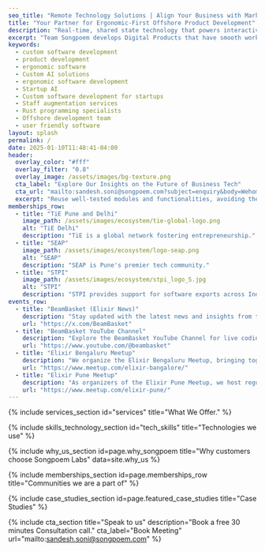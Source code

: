 ```yaml
---
seo_title: "Remote Technology Solutions | Align Your Business with Market Trends - Songpoem Labs" 
title: "Your Partner for Ergonomic-First Offshore Product Development"
description: "Real-time, shared state technology that powers interactive experiences."
excerpt: "Team Songpoem develops Digital Products that have smooth workflows, saving your time and also achieve higher user engagement."
keywords:
  - custom software development
  - product development
  - ergonomic software
  - Custom AI solutions
  - ergonomic software development
  - Startup AI
  - Custom software development for startups
  - Staff augmentation services
  - Rust programming specialists
  - Offshore development team
  - user friendly software
layout: splash
permalink: /
date: 2025-01-10T11:48:41-04:00
header:
  overlay_color: "#fff"
  overlay_filter: "0.8"
  overlay_image: /assets/images/bg-texture.png
  cta_label: "Explore Our Insights on the Future of Business Tech"
  cta_url: "mailto:sandesh.soni@songpoem.com?subject=enquiry&body=Wehomepage"
  excerpt: "Reuse well-tested modules and functionalities, avoiding the need to build from scratch."
memberships_row:
  - title: "TiE Pune and Delhi"
    image_path: /assets/images/ecosystem/tie-global-logo.png
    alt: "TiE Delhi"
    description: "TiE is a global network fostering entrepreneurship."
  - title: "SEAP"
    image_path: /assets/images/ecosystem/logo-seap.png
    alt: "SEAP"
    description: "SEAP is Pune's premier tech community."
  - title: "STPI"
    image_path: /assets/images/ecosystem/stpi_logo_S.jpg
    alt: "STPI"
    description: "STPI provides support for software exports across India’s thriving IT ecosystem."
events_row:
  - title: "BeamBasket (Elixir News)"
    description: "Stay updated with the latest news and insights from the Elixir community through BeamBasket on Twitter. Follow us for regular updates, industry news, and expert opinions on everything Elixir."
    url: "https://x.com/BeamBasket"
  - title: "BeamBasket YouTube Channel"
    description: "Explore the BeamBasket YouTube Channel for live coding workshops, guest speaker sessions, and in-depth tutorials on Elixir. Our channel features experts from around the world sharing their knowledge and skills."
    url: "https://www.youtube.com/@beambasket"
  - title: "Elixir Bengaluru Meetup"
    description: "We organize the Elixir Bengaluru Meetup, bringing together local Elixir enthusiasts for discussions, events, and collaborative projects."
    url: "https://www.meetup.com/elixir-bangalore/"
  - title: "Elixir Pune Meetup"
    description: "As organizers of the Elixir Pune Meetup, we host regular meetups, share experiences."
    url: "https://www.meetup.com/elixir-pune/"
---
```






{% include services_section id="services" title="What We Offer." %}

{% include skills_technology_section id="tech_skills" title="Technologies we use" %}

{% include why_us_section id=page.why_songpoem title="Why customers choose Songpoem Labs"
data=site.why_us %}

<!-- {% include why_us_section id=page.why_songpoem title="Our culture of Continuous Learning" data=site.why_us_human %} -->

{% include memberships_section id=page.memberships_row title="Communities we are a part of" %}
<!-- {% include memberships_section id=page.potential_partners_row title="Potential Partners" %} -->
{% include case_studies_section id=page.featured_case_studies title="Case Studies" %}

{% include cta_section title="Speak to us"
 description="Book a free 30 minutes Consultation call."
  cta_label="Book Meeting"
  url="mailto:sandesh.soni@songpoem.com"
   %}


